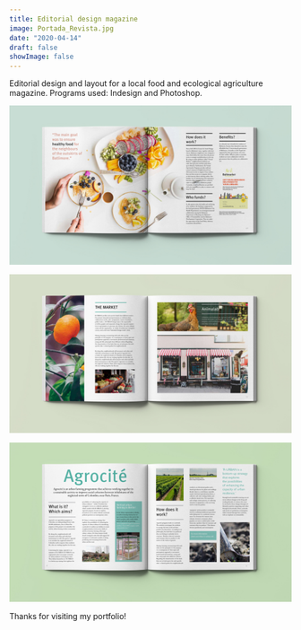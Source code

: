 ```yaml
---
title: Editorial design magazine
image: Portada_Revista.jpg
date: "2020-04-14"
draft: false
showImage: false
---
```


Editorial design and layout for a local food and ecological agriculture magazine. Programs used: Indesign and Photoshop.



![Magazine1](/images/Revista1.jpg "Magazine1")

![Magazine2](/images/Revista2.jpg "Magazine2")

![Magazine3](/images/Revista3.jpg "Magazine3")


Thanks for visiting my portfolio!
